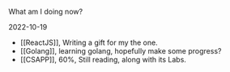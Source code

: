 What am I doing now?

2022-10-19
- [[ReactJS]], Writing a gift for my the one.
- [[Golang]], learning golang, hopefully make some progress? 
- [[CSAPP]], 60%, Still reading, along with its Labs.